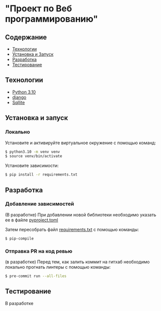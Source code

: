 # "Проект по Веб программированию"

## Содержание
- [Технологии](#технологии)
- [Установка и Запуск](#Установка-и-запуск)
- [Разработка](#Разработка)
- [Тестирование](#тестирование)

## Технологии
- [Python 3.10](https://www.python.org/)
- [django](https://www.djangoproject.com/)
- [Sqllite](https://www.sqlite.org/)


## Установка и запуск
### Локально
Установите и активируйте виртуальное окружение с помощью команд:
```sh
$ python3.10 -m venv venv
$ source venv/bin/activate
```

Установите зависимости:
```sh
$ pip install -r requirements.txt
```

## Разработка

### Добавление зависимостей
(В разработке)
При добавлении новой библиотеки необходимо указать ее в файле [pyproject.toml](./pyproject.toml)

Затем пересобрать файл [requirements.txt](./requirements.txt) с помощью команды:
```sh
$ pip-compile
```

### Отправка PR на код ревью
(в разработке)
Перед тем, как залить коммит на гитхаб необходимо локально прогнать линтеры с помощью команды:
```sh
$ pre-commit run --all-files
```

## Тестирование
В разработке
